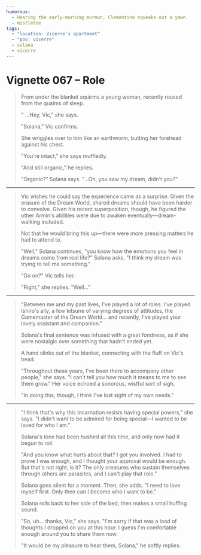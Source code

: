 ```yaml
---
humorous:
  - Hearing the early-morning murmur, Clementine squeaks out a yawn.
  - mistletoe
tags:
  - "location: Vicerre's apartment"
  - "pov: vicerre"
  - solana
  - vicerre
---
```


# Vignette 067 – Role

> From under the blanket squirms a young woman, recently roused from the qualms of sleep.
>
> " ...Hey, Vic," she says.
>
> "Solana," Vic confirms.
>
> She wriggles over to him like an earthworm, butting her forehead against his chest.
>
> "You're intact," she says muffledly.
>
> "And still organic," he replies.
>
> "Organic?" Solana says. "...Oh, you saw my dream, didn't you?"

---

> Vic wishes he could say the experience came as a surprise. Given the erasure of the Dream World, shared dreams should have been harder to convolve. Given his recent superposition, though, he figured the other Armin's abilities were due to awaken eventually—dream-walking included.
>
> Not that he would bring this up—there were more pressing matters he had to attend to.
>
> "Well," Solana continues, "you know how the emotions you feel in dreams come from real life?" Solana asks. "I think my dream was trying to tell me something."
>
> "Go on?" Vic tells her.
>
> "Right," she replies. "Well..."

---

> "Between me and my past lives, I've played a lot of roles. I've played Ishiro's ally, a few kitsune of varying degrees of attitudes, the Gamemaster of the Dream World... and recently, I've played your lovely assistant and companion."
>
> Solana's final sentence was infused with a great fondness, as if she were nostalgic over something that hadn't ended yet.
>
> A hand slinks out of the blanket, connecting with the fluff on Vic's head.
>
> "Throughout these years, I've been there to accompany other people," she says. "I can't tell you how much it means to me to see them grow." Her voice echoed a sonorous, wistful sort of sigh.
>
> "In doing this, though, I think I've lost sight of my own needs."

---

> "I think that's why this incarnation resists having special powers," she says. "I didn't want to be admired for being special—I wanted to be loved for who I am."
>
> Solana's tone had been hushed all this time, and only now had it begun to roil.
>
> "And you know what hurts about that? I got you involved. I had to prove I was enough, and I thought your approval would be enough. But that's not right, is it? The only creatures who sustain themselves through others are parasites, and I can't play that role."
>
> Solana goes silent for a moment. Then, she adds, "I need to love myself first. Only then can I become who I want to be."
>
> Solana rolls back to her side of the bed, then makes a small huffing sound.
>
> "So, uh... thanks, Vic," she says. "I'm sorry if that was a load of thoughts I dropped on you at this hour. I guess I'm comfortable enough around you to share them now.
>
> "It would be my pleasure to hear them, Solana," he softly replies.
